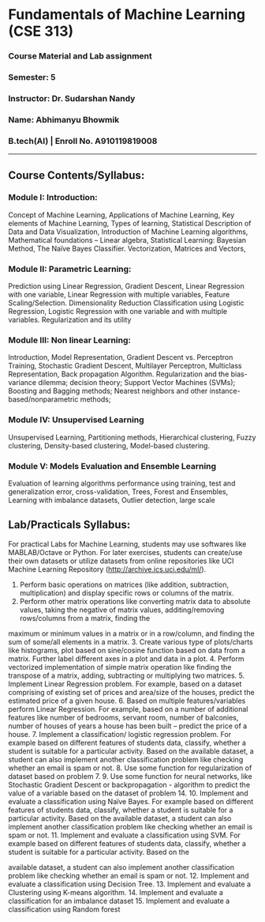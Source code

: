 # Fundamentals of Machine Learning (CSE 313)

### Course Material and Lab assignment
### Semester: 5
### Instructor: Dr. Sudarshan Nandy  
### Name: Abhimanyu Bhowmik
### B.tech(AI) | Enroll No. A910119819008


------------------------------------------------------------------------------------------------------

## Course Contents/Syllabus:

### Module I: Introduction:  
Concept of Machine Learning, Applications of Machine Learning, Key elements of Machine Learning, Types of learning, Statistical Description of Data and Data
Visualization, Introduction of Machine Learning algorithms, Mathematical foundations – Linear algebra, Statistical Learning: Bayesian Method, The Naïve Bayes Classifier. Vectorization, Matrices and Vectors,

### Module II: Parametric Learning:

Prediction using Linear Regression, Gradient Descent, Linear Regression with one variable, Linear Regression with multiple variables, Feature Scaling/Selection. Dimensionality Reduction
Classification using Logistic Regression, Logistic Regression with one variable and with multiple variables. Regularization and its utility

### Module III: Non linear Learning:

Introduction, Model Representation, Gradient Descent vs. Perceptron Training, Stochastic Gradient Descent, Multilayer Perceptron, Multiclass Representation, Back propagation Algorithm. Regularization and the bias-variance dilemma; decision theory; Support Vector Machines (SVMs); Boosting and Bagging methods; Nearest neighbors and other instance- based/nonparametric methods;

### Module IV: Unsupervised Learning

Unsupervised Learning, Partitioning methods, Hierarchical clustering, Fuzzy clustering, Density-based clustering, Model-based clustering.

### Module V: Models Evaluation and Ensemble Learning

Evaluation of learning algorithms performance using training, test and generalization error, cross-validation, Trees, Forest and Ensembles, Learning with imbalance datasets, Outlier detection, large scale

## Lab/Practicals Syllabus:

For practical Labs for Machine Learning, students may use softwares like MABLAB/Octave or Python. For later exercises, students can create/use their own datasets or utilize datasets from online repositories like UCI Machine Learning Repository (http://archive.ics.uci.edu/ml/).

1. Perform basic operations on matrices (like addition, subtraction, multiplication) and display specific rows or columns of the matrix.
2. Perform other matrix operations like converting matrix data to absolute values, taking the negative of matrix values, additing/removing rows/columns from a matrix, finding the
       
maximum or minimum values in a matrix or in a row/column, and finding the sum of some/all
elements in a matrix.
3. Create various type of plots/charts like histograms, plot based on sine/cosine function based
on data from a matrix. Further label different axes in a plot and data in a plot.
4. Perform vectorized implementation of simple matrix operation like finding the transpose of a
matrix, adding, subtracting or multiplying two matrices.
5. Implement Linear Regression problem. For example, based on a dataset comprising of
existing set of prices and area/size of the houses, predict the estimated price of a given
house.
6. Based on multiple features/variables perform Linear Regression. For example, based on a
number of additional features like number of bedrooms, servant room, number of balconies,
number of houses of years a house has been built – predict the price of a house.
7. Implement a classification/ logistic regression problem. For example based on different features of students data, classify, whether a student is suitable for a particular activity.
Based on the available dataset, a student can also implement another classification problem
like checking whether an email is spam or not.
8. Use some function for regularization of dataset based on problem 7.
9. Use some function for neural networks, like Stochastic Gradient Descent or backpropagation -
algorithm to predict the value of a variable based on the dataset of problem 14.
10. Implement and evaluate a classification using Naïve Bayes. For example based on different
features of students data, classify, whether a student is suitable for a particular activity. Based on the available dataset, a student can also implement another classification problem like checking whether an email is spam or not.
11. Implement and evaluate a classification using SVM. For example based on different features of students data, classify, whether a student is suitable for a particular activity. Based on the

available dataset, a student can also implement another classification problem like checking
whether an email is spam or not.
12. Implement and evaluate a classification using Decision Tree.
13. Implement and evaluate a Clustering using K-means algorithm.
14. Implement and evaluate a classification for an imbalance dataset
15. Implement and evaluate a classification using Random forest



